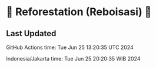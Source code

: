 
# 🌳 Reforestation (Reboisasi) 🌲

## Last Updated

GitHub Actions time: Tue Jun 25 13:20:35 UTC 2024

Indonesia/Jakarta time: Tue Jun 25 20:20:35 WIB 2024
